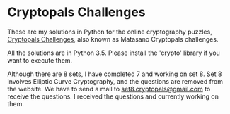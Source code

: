 # Cryptopals Challenges

These are my solutions in Python for the online cryptography puzzles, [Cryptopals Challenges](https://cryptopals.com/), also known as Matasano Cryptopals challenges.

All the solutions are in Python 3.5. Please install the 'crypto' library if you want to execute them.

Although there are 8 sets, I have completed 7 and working on set 8. Set 8 involves Elliptic Curve Cryptography, and the questions are removed from the website. We have to send a mail to set8.cryptopals@gmail.com to receive the questions. I received the questions and currently working on them.
